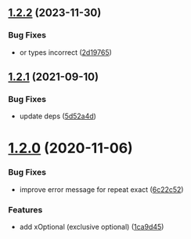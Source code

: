 ## [1.2.2](https://github.com/luggage66/Sprache-js/compare/v1.2.1...v1.2.2) (2023-11-30)


### Bug Fixes

* or types incorrect ([2d19765](https://github.com/luggage66/Sprache-js/commit/2d19765febb740b2bb4d6edf80c229d61eb104ac))

## [1.2.1](https://github.com/luggage66/Sprache-js/compare/v1.2.0...v1.2.1) (2021-09-10)


### Bug Fixes

* update deps ([5d52a4d](https://github.com/luggage66/Sprache-js/commit/5d52a4de0d6796b991784d561ae947156d69707a))

# [1.2.0](https://github.com/luggage66/Sprache-js/compare/v1.1.0...v1.2.0) (2020-11-06)


### Bug Fixes

* improve error message for repeat exact ([6c22c52](https://github.com/luggage66/Sprache-js/commit/6c22c52704a27ddf866b950d4ff2d5a43aec921f))


### Features

* add xOptional (exclusive optional) ([1ca9d45](https://github.com/luggage66/Sprache-js/commit/1ca9d4555df363da220dae149c39b12ccdf0008e))

